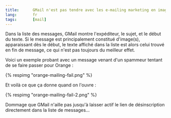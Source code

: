 ```yaml
---
title:      GMail n'est pas tendre avec les e-mailing marketing en images
lang:       fr
tags:       [mail]
---
```


Dans la liste des messages, GMail montre l'expéditeur, le sujet, et le début du texte. Si le message est principalement constitué d'image(s), apparaissant dès le début, le texte affiché dans la liste est alors celui trouvé en fin de message, ce qui n'est pas toujours du meilleur effet.

Voici un exemple probant avec un message venant d'un spammeur tentant de se faire passer pour Orange :

{% respimg "orange-mailing-fail.png" %}

Et voilà ce que ça donne quand on l'ouvre :

{% respimg "orange-mailing-fail-2.png" %}

Dommage que GMail n'aille pas jusqu'à laisser actif le lien de désinscription directement dans la liste de messages…
